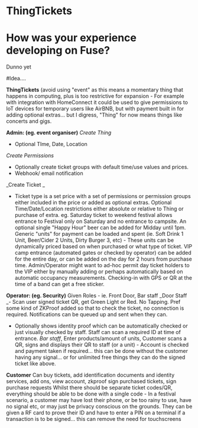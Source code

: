 # ThingTickets

# How was your experience developing on Fuse?
Dunno yet

#Idea....


**ThingTickets**
(avoid using "event" as this means a momentary thing that happens in computing, plus is too restrictive for expansion - For example with integration with HomeConnect it could be used to give permissions to IoT devices for temporary users like AirBNB, but with payment built in for adding optional extras... but I digress, "Thing" for now means things like concerts and gigs.
 
**Admin: (eg. event organiser)**
_Create Thing_
- Optional TIme, Date, Location

_Create Permissions_
- Optionally create ticket groups with default time/use values and prices.
- Webhook/ email notification

_Create Ticket _
- Ticket type is a set price with a set of permissions or permission groups either included in the price or added as optional extras. Optional Time/Date/Location restrictions either absolute or relative to Thing or purchase of extra.
eg.
Saturday ticket to weekend festival allows entrance to Festival only on Saturday and no entrance to campsite.
An optional single "Happy Hour" beer can be added for Midday until 1pm.
Generic "units" for payment can be loaded and spent (ie. Soft Drink 1 Unit, Beer/Cider 2 Units, Dirty Burger 3, etc)  - These units can be dynamically priced based on when purchased or what type of ticket.
VIP camp entrance (automated gates or checked by operator) can be added for the entire day, or can be added on the day for 2 hours from purchase time.
Admin/Operator might want to ad-hoc permit day ticket holders to the VIP either by manually adding or perhaps automatically based on automatic occupancy measurements.
Checking-in with GPS or QR at the time of a band can get a free sticker.

**Operator:  (eg. Security)**
Given Roles - ie. Front Door, Bar staff
_Door Staff _- Scan user signed ticket QR, get Green Light or Red. No Tapping. Pref some kind of ZKProof added so that to check the ticket, no connection is required. Notifications can be queued up and sent when they can.
- Optionally shows identity proof which can be automatically checked or just visually checked by staff. Staff can scan a required ID at time of entrance.
_Bar staff_, Enter products/amount of units, Customer scans a QR, signs and displays their QR to staff (or a unit) - Account is checked and payment taken if required... this can be done without the customer having any signal... or for unlimited free things they can do the signed ticket like above.

**Customer**
Can buy tickets, add identification documents and identity services, add ons, view account, zkproof sign purchased tickets, sign purchase requests
Whilst there should be separate ticket codes/QR, everything should be able to be done with a single code - In a festival scenario, a customer may have lost their phone, or be too rainy to use, have no signal etc, or may just be privacy conscious on the grounds. They can be given a RF card to prove their ID and have to enter a PIN on a terminal if a transaction is to be signed... this can remove the need for touchscreens


